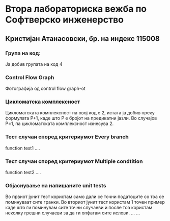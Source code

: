 # Втора лабораториска вежба по Софтверско инженерство

## Кристијан Атанасовски, бр. на индекс 115008

### Група на код: 

Ја добив групата на код 4

###  Control Flow Graph

Фотографија од control flow graph-ot 

### Цикломатска комплексност

Цикломатската комплексност на овој код е 2, истата ја добив преку формулата P+1, каде што P е бројот на предикатни јазли. Во случајoв P=1, па цикломатската комплексност изнесува 2.

### Тест случаи според критериумот  Every branch
function test1
....

### Тест случаи според критериумот Multiple condtition
function test2
.... 

### Објаснување на напишаните unit tests
Во првиот јунит тест користам само дали се точни податоците со тоа се поминуваат сите гранки.
Во вториот јунит тест користам 1 точен пример каде што ги поминувам сите точни случаеви и после тоа користам неколку грешни случаеви за да ги опфатам сите ислови.
...
...